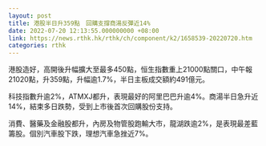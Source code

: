 ```yaml
---
layout: post
title: 港股半日升359點　回購支撐商湯反彈近14%
date: 2022-07-20 12:13:55.000000000 +08:00
link: https://news.rthk.hk/rthk/ch/component/k2/1658539-20220720.htm
categories: rthk
---
```


港股造好，高開後升幅擴大至最多450點，恒生指數重上21000點關口，中午報21020點，升359點，升幅逾1.7%，半日主板成交額約491億元。

科技指數升逾2%，ATMXJ都升，表現最好的阿里巴巴升逾4%。商湯半日急升近14%，結束多日跌勢，受到上市後首次回購股份支持。

消費、醫藥及金融股都升，內房及物管股跑輸大市，龍湖跌逾2%，是表現最差藍籌股。個別汽車股下跌，理想汽車急挫近7%。
